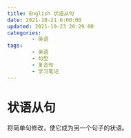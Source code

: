 ```yaml
---
title: English 状语从句
date: 2021-10-21 6:00:00
updated: 2021-10-23 20:29:00
categories:
        - 英语
tags:
        - 英语
        - 句型
        - 复合句
        - 学习笔记
---
```

# 状语从句

将简单句修改，使它成为另一个句子的状语。